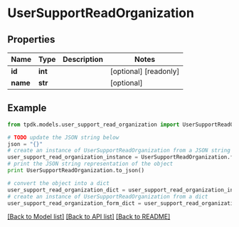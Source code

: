 # UserSupportReadOrganization


## Properties
Name | Type | Description | Notes
------------ | ------------- | ------------- | -------------
**id** | **int** |  | [optional] [readonly] 
**name** | **str** |  | [optional] 

## Example

```python
from tpdk.models.user_support_read_organization import UserSupportReadOrganization

# TODO update the JSON string below
json = "{}"
# create an instance of UserSupportReadOrganization from a JSON string
user_support_read_organization_instance = UserSupportReadOrganization.from_json(json)
# print the JSON string representation of the object
print UserSupportReadOrganization.to_json()

# convert the object into a dict
user_support_read_organization_dict = user_support_read_organization_instance.to_dict()
# create an instance of UserSupportReadOrganization from a dict
user_support_read_organization_form_dict = user_support_read_organization.from_dict(user_support_read_organization_dict)
```
[[Back to Model list]](../README.md#documentation-for-models) [[Back to API list]](../README.md#documentation-for-api-endpoints) [[Back to README]](../README.md)


